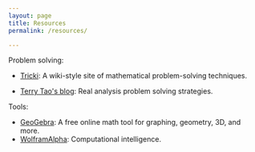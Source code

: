 ```yaml
---
layout: page
title: Resources
permalink: /resources/

---
```


Problem solving: 

* [Tricki](http://www.tricki.org/): A wiki-style site of mathematical problem-solving techniques.

* [Terry Tao's blog](https://terrytao.wordpress.com/2010/10/21/245a-problem-solving-strategies/): Real analysis problem solving strategies.

Tools:

* [GeoGebra](geogebra.org): A free online math tool for graphing, geometry, 3D, and more. 
* [WolframAlpha](wolframalpha.com): Computational intelligence. 